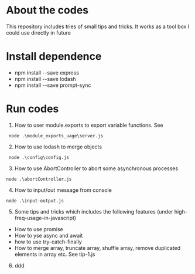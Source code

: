 # About the codes
 This repository includes tries of small tips and tricks.
 It works as a tool box I could use directly in future
# Install dependence
 -  npm install --save express
 -  npm install --save lodash
 -  npm install --save prompt-sync

# Run codes

1. How to user module.exports to export variable functions. See 
```
 node .\module_exports_uage\server.js
```
2. How to use lodash to merge objects
```
 node .\config\config.js 
```
3. How to use AbortController to abort some asynchronous processes
```
node .\abortController.js
```
4. How to input/out message from console
```
node .\input-output.js
```
5. Some tips and tricks which includes the following features (under high-freq-usage-in-javascript)
  - How to use promise
  - How to yse async and await
  - how to use try-catch-finally
  - How to merge array, truncate array, shuffle array, remove duplicated elements in array etc. See tip-1.js
6. ddd
